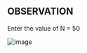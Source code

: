 ## OBSERVATION

Enter the value of N = 50

![image](https://github.com/user-attachments/assets/54f21566-d214-4847-a452-895dcbc1e5d6)
